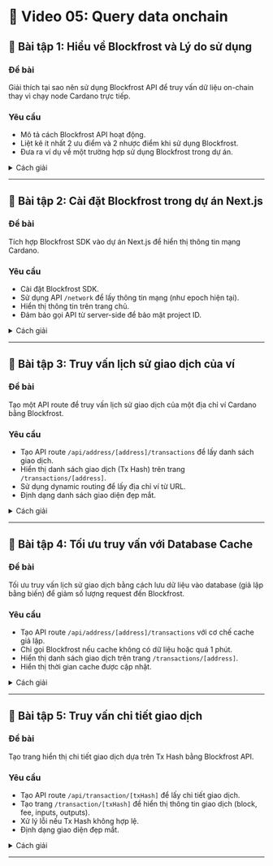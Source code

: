 # 📘 Video 05: Query data onchain

## 📝 Bài tập 1: Hiểu về Blockfrost và Lý do sử dụng

### Đề bài

Giải thích tại sao nên sử dụng Blockfrost API để truy vấn dữ liệu on-chain thay vì chạy node Cardano trực tiếp.

### Yêu cầu

- Mô tả cách Blockfrost API hoạt động.
- Liệt kê ít nhất 2 ưu điểm và 2 nhược điểm khi sử dụng Blockfrost.
- Đưa ra ví dụ về một trường hợp sử dụng Blockfrost trong dự án.

<details>
<summary>Cách giải</summary>

1. **Cách Blockfrost hoạt động**:
   - Blockfrost cung cấp các API endpoint để truy vấn dữ liệu từ blockchain Cardano (như tài khoản, giao dịch, tài sản) thông qua HTTP requests, sử dụng project ID để xác thực.
2. **Ưu điểm và nhược điểm**:
   - **Ưu điểm**: Dễ tích hợp, không cần chạy node Cardano; cung cấp gói miễn phí (15 triệu request/tháng).
   - **Nhược điểm**: Có chi phí nếu vượt giới hạn request; phụ thuộc vào dịch vụ bên thứ ba.
3. **Ví dụ sử dụng**:
   - Theo dõi số dư ví hoặc lịch sử giao dịch trong ứng dụng DApp.

### Đáp án

- **Cách hoạt động**: Blockfrost cung cấp API HTTP để truy vấn dữ liệu blockchain Cardano, sử dụng project ID trong header để xác thực.
- **Ưu điểm**: Dễ tích hợp vào dự án; gói miễn phí hỗ trợ 15 triệu request/tháng.
- **Nhược điểm**: Chi phí khi vượt giới hạn request; phụ thuộc vào dịch vụ bên thứ ba.
- **Ví dụ**: Xây dựng DApp hiển thị lịch sử giao dịch của ví người dùng.

</details>

---

## 📝 Bài tập 2: Cài đặt Blockfrost trong dự án Next.js

### Đề bài

Tích hợp Blockfrost SDK vào dự án Next.js để hiển thị thông tin mạng Cardano.

### Yêu cầu

- Cài đặt Blockfrost SDK.
- Sử dụng API `/network` để lấy thông tin mạng (như epoch hiện tại).
- Hiển thị thông tin trên trang chủ.
- Đảm bảo gọi API từ server-side để bảo mật project ID.

<details>
<summary>Cách giải</summary>

1. **Cài đặt Blockfrost SDK**:
   - Chạy lệnh: `npm install @blockfrost/blockfrost-js`.
   - Tạo project ID trên [Blockfrost dashboard](https://blockfrost.io/) (mạng Preprod).
2. **Tạo API route**:
   - Tạo file `app/api/network/route.ts` để gọi API `/network` từ server-side.
3. **Hiển thị dữ liệu**:
   - Fetch dữ liệu từ API route trong `app/page.tsx` và hiển thị.
4. **Kiểm tra**:
   - Chạy ứng dụng và kiểm tra thông tin mạng.

### Đáp án

Cài đặt:

```bash
npm install @blockfrost/blockfrost-js
```

Tạo file `app/api/network/route.ts`:

```ts
import { NextResponse } from "next/server";
import { BlockFrostAPI } from "@blockfrost/blockfrost-js";

export async function GET() {
  try {
    const api = new BlockFrostAPI({
      projectId: "preprodYourProjectIdHere", // Thay bằng project ID của bạn
    });
    const networkInfo = await api.network();
    return NextResponse.json(networkInfo);
  } catch (error) {
    return NextResponse.json({ error: error.message }, { status: 500 });
  }
}
```

Sửa file `app/page.tsx`:

```tsx
"use client";
import { useState, useEffect } from "react";

export default function Home() {
  const [networkInfo, setNetworkInfo] = useState(null);

  useEffect(() => {
    async function fetchNetworkInfo() {
      try {
        const response = await fetch("/api/network");
        const data = await response.json();
        setNetworkInfo(data);
      } catch (error) {
        setNetworkInfo({ error: "Lỗi khi lấy thông tin mạng" });
      }
    }
    fetchNetworkInfo();
  }, []);

  return (
    <div style={{ padding: "20px", textAlign: "center" }}>
      <h1>Cardano Network Info</h1>
      {networkInfo && !networkInfo.error ? (
        <div>
          <p>Epoch: {networkInfo.epoch}</p>
          <p>Slot: {networkInfo.slot}</p>
        </div>
      ) : (
        <p>{networkInfo?.error || "Đang tải..."}</p>
      )}
    </div>
  );
}
```

Chạy `npm run dev`, truy cập `http://localhost:3000` để thấy thông tin mạng (epoch, slot). Đăng ký project ID tại [Blockfrost](https://blockfrost.io/).

</details>

---

## 📝 Bài tập 3: Truy vấn lịch sử giao dịch của ví

### Đề bài

Tạo một API route để truy vấn lịch sử giao dịch của một địa chỉ ví Cardano bằng Blockfrost.

### Yêu cầu

- Tạo API route `/api/address/[address]/transactions` để lấy danh sách giao dịch.
- Hiển thị danh sách giao dịch (Tx Hash) trên trang `/transactions/[address]`.
- Sử dụng dynamic routing để lấy địa chỉ ví từ URL.
- Định dạng danh sách giao diện đẹp mắt.

<details>
<summary>Cách giải</summary>

1. **Tạo API route**:
   - Tạo file `app/api/address/[address]/transactions/route.ts` để gọi API `/addresses/{address}/transactions` của Blockfrost.
2. **Tạo trang dynamic**:
   - Tạo file `app/transactions/[address]/page.tsx` để fetch và hiển thị danh sách giao dịch.
3. **Định dạng giao diện**:
   - Sử dụng CSS inline hoặc file CSS để định dạng danh sách.

### Đáp án

Tạo file `app/api/address/[address]/transactions/route.ts`:

```ts
import { NextResponse } from "next/server";
import { BlockFrostAPI } from "@blockfrost/blockfrost-js";

export async function GET(
  request: Request,
  { params }: { params: { address: string } }
) {
  try {
    const api = new BlockFrostAPI({
      projectId: "preprodYourProjectIdHere", // Thay bằng project ID của bạn
    });
    const transactions = await api.addressesTransactions(params.address);
    return NextResponse.json(transactions);
  } catch (error) {
    return NextResponse.json({ error: error.message }, { status: 500 });
  }
}
```

Tạo file `app/transactions/[address]/page.tsx`:

```tsx
"use client";
import { useState, useEffect } from "react";
import { useParams } from "next/navigation";

export default function Transactions() {
  const { address } = useParams();
  const [transactions, setTransactions] = useState([]);

  useEffect(() => {
    async function fetchTransactions() {
      try {
        const response = await fetch(`/api/address/${address}/transactions`);
        const data = await response.json();
        setTransactions(data);
      } catch (error) {
        setTransactions([{ error: "Lỗi khi lấy giao dịch" }]);
      }
    }
    fetchTransactions();
  }, [address]);

  return (
    <div style={{ padding: "20px", textAlign: "center" }}>
      <h1>Lịch sử giao dịch của ví: {address}</h1>
      <ul style={{ listStyle: "none", padding: 0 }}>
        {transactions.length > 0 && !transactions[0].error ? (
          transactions.map((tx: any) => (
            <li
              key={tx.tx_hash}
              style={{
                margin: "10px 0",
                padding: "10px",
                border: "1px solid #ccc",
              }}
            >
              Tx Hash: {tx.tx_hash}
            </li>
          ))
        ) : (
          <p>{transactions[0]?.error || "Không có giao dịch"}</p>
        )}
      </ul>
    </div>
  );
}
```

Chạy `npm run dev`, truy cập `http://localhost:3000/transactions/addr_test1...` (thay bằng địa chỉ ví Preprod) để thấy danh sách Tx Hash.

</details>

---

## 📝 Bài tập 4: Tối ưu truy vấn với Database Cache

### Đề bài

Tối ưu truy vấn lịch sử giao dịch bằng cách lưu dữ liệu vào database (giả lập bằng biến) để giảm số lượng request đến Blockfrost.

### Yêu cầu

- Tạo API route `/api/address/[address]/transactions` với cơ chế cache giả lập.
- Chỉ gọi Blockfrost nếu cache không có dữ liệu hoặc quá 1 phút.
- Hiển thị danh sách giao dịch trên trang `/transactions/[address]`.
- Hiển thị thời gian cache được cập nhật.

<details>
<summary>Cách giải</summary>

1. **Tạo cache giả lập**:
   - Sử dụng biến `Map` trong API route để lưu dữ liệu và thời gian cập nhật.
2. **Kiểm tra cache**:
   - Nếu cache tồn tại và chưa quá 1 phút, trả về dữ liệu cache. Ngược lại, gọi Blockfrost.
3. **Hiển thị giao diện**:
   - Hiển thị danh sách giao dịch và thời gian cache trong `app/transactions/[address]/page.tsx`.
4. **Kiểm tra**:
   - Kiểm tra console log để xác nhận cache hoạt động.

### Đáp án

Tạo file `app/api/address/[address]/transactions/route.ts`:

```ts
import { NextResponse } from "next/server";
import { BlockFrostAPI } from "@blockfrost/blockfrost-js";

// Giả lập cache
const cache = new Map<string, { data: any; timestamp: number }>();

export async function GET(
  request: Request,
  { params }: { params: { address: string } }
) {
  const cacheKey = params.address;
  const cacheData = cache.get(cacheKey);

  // Kiểm tra cache (hết hạn sau 1 phút)
  if (cacheData && Date.now() - cacheData.timestamp < 60 * 1000) {
    console.log("Returning cached data for:", cacheKey);
    return NextResponse.json({
      ...cacheData.data,
      cachedAt: new Date(cacheData.timestamp).toISOString(),
    });
  }

  try {
    const api = new BlockFrostAPI({
      projectId: "preprodYourProjectIdHere", // Thay bằng project ID của bạn
    });
    const transactions = await api.addressesTransactions(params.address);
    cache.set(cacheKey, { data: transactions, timestamp: Date.now() });
    console.log("Fetched new data for:", cacheKey);
    return NextResponse.json({
      transactions,
      cachedAt: new Date().toISOString(),
    });
  } catch (error) {
    return NextResponse.json({ error: error.message }, { status: 500 });
  }
}
```

Sửa file `app/transactions/[address]/page.tsx`:

```tsx
"use client";
import { useState, useEffect } from "react";
import { useParams } from "next/navigation";

export default function Transactions() {
  const { address } = useParams();
  const [data, setData] = useState({ transactions: [], cachedAt: "" });

  useEffect(() => {
    async function fetchTransactions() {
      try {
        const response = await fetch(`/api/address/${address}/transactions`);
        const result = await response.json();
        setData(result);
      } catch (error) {
        setData({
          transactions: [{ error: "Lỗi khi lấy giao dịch" }],
          cachedAt: "",
        });
      }
    }
    fetchTransactions();
  }, [address]);

  return (
    <div style={{ padding: "20px", textAlign: "center" }}>
      <h1>Lịch sử giao dịch của ví: {address}</h1>
      <p>Cached at: {data.cachedAt || "N/A"}</p>
      <ul style={{ listStyle: "none", padding: 0 }}>
        {data.transactions.length > 0 && !data.transactions[0].error ? (
          data.transactions.map((tx: any) => (
            <li
              key={tx.tx_hash}
              style={{
                margin: "10px 0",
                padding: "10px",
                border: "1px solid #ccc",
              }}
            >
              Tx Hash: {tx.tx_hash}
            </li>
          ))
        ) : (
          <p>{data.transactions[0]?.error || "Không có giao dịch"}</p>
        )}
      </ul>
    </div>
  );
}
```

Chạy `npm run dev`, truy cập `http://localhost:3000/transactions/addr_test1...`. Console log sẽ hiển thị "Returning cached data" nếu truy cập lại trong vòng 1 phút.

</details>

---

## 📝 Bài tập 5: Truy vấn chi tiết giao dịch

### Đề bài

Tạo trang hiển thị chi tiết giao dịch dựa trên Tx Hash bằng Blockfrost API.

### Yêu cầu

- Tạo API route `/api/transaction/[txHash]` để lấy chi tiết giao dịch.
- Tạo trang `/transaction/[txHash]` để hiển thị thông tin giao dịch (block, fee, inputs, outputs).
- Xử lý lỗi nếu Tx Hash không hợp lệ.
- Định dạng giao diện đẹp mắt.

<details>
<summary>Cách giải</summary>

1. **Tạo API route**:
   - Tạo file `app/api/transaction/[txHash]/route.ts` để gọi API `/txs/{txHash}` của Blockfrost.
2. **Tạo trang dynamic**:
   - Tạo file `app/transaction/[txHash]/page.tsx` để fetch và hiển thị chi tiết giao dịch.
3. **Xử lý lỗi**:
   - Trả về thông báo lỗi nếu giao dịch không tồn tại.
4. **Định dạng**:
   - Sử dụng CSS inline để hiển thị thông tin rõ ràng.

### Đáp án

Tạo file `app/api/transaction/[txHash]/route.ts`:

```ts
import { NextResponse } from "next/server";
import { BlockFrostAPI } from "@blockfrost/blockfrost-js";

export async function GET(
  request: Request,
  { params }: { params: { txHash: string } }
) {
  try {
    const api = new BlockFrostAPI({
      projectId: "preprodYourProjectIdHere", // Thay bằng project ID của bạn
    });
    const transaction = await api.txs(params.txHash);
    return NextResponse.json(transaction);
  } catch (error) {
    return NextResponse.json({ error: error.message }, { status: 500 });
  }
}
```

Tạo file `app/transaction/[txHash]/page.tsx`:

```tsx
"use client";
import { useState, useEffect } from "react";
import { useParams } from "next/navigation";

export default function TransactionDetail() {
  const { txHash } = useParams();
  const [transaction, setTransaction] = useState(null);

  useEffect(() => {
    async function fetchTransaction() {
      try {
        const response = await fetch(`/api/transaction/${txHash}`);
        const data = await response.json();
        setTransaction(data);
      } catch (error) {
        setTransaction({ error: "Lỗi khi lấy chi tiết giao dịch" });
      }
    }
    fetchTransaction();
  }, [txHash]);

  return (
    <div style={{ padding: "20px", textAlign: "center" }}>
      <h1>Chi tiết giao dịch: {txHash}</h1>
      {transaction && !transaction.error ? (
        <div
          style={{
            border: "1px solid #ccc",
            padding: "20px",
            borderRadius: "5px",
          }}
        >
          <p>Block: {transaction.block}</p>
          <p>Fee: {transaction.fees / 1000000} ADA</p>
          <p>Inputs: {transaction.input_count}</p>
          <p>Outputs: {transaction.output_count}</p>
        </div>
      ) : (
        <p style={{ color: "red" }}>{transaction?.error || "Đang tải..."}</p>
      )}
    </div>
  );
}
```

Chạy `npm run dev`, truy cập `http://localhost:3000/transaction/<tx_hash>` (thay bằng Tx Hash hợp lệ từ Preprod) để thấy chi tiết giao dịch.

</details>

---
